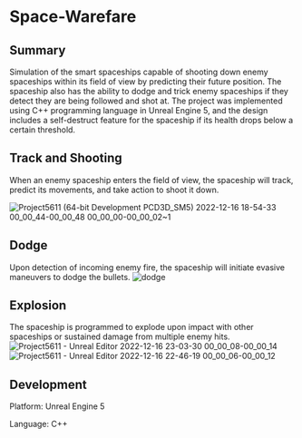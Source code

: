 # Space-Warefare

## Summary
Simulation of the smart spaceships capable of shooting down enemy spaceships within its field of view by predicting their future position. The spaceship also has the ability to dodge and trick enemy spaceships if they detect they are being followed and shot at. The project was implemented using C++ programming language in Unreal Engine 5, and the design includes a self-destruct feature for the spaceship if its health drops below a certain threshold.

## Track and Shooting
When an enemy spaceship enters the field of view, the spaceship will track, predict its movements, and take action to shoot it down.

![Project5611 (64-bit Development PCD3D_SM5)  2022-12-16 18-54-33 00_00_44-00_00_48 00_00_00-00_00_02~1](https://user-images.githubusercontent.com/76828992/217697955-d10f8d49-092c-4dd7-b6a4-6a6c5b36545b.gif)

## Dodge

Upon detection of incoming enemy fire, the spaceship will initiate evasive maneuvers to dodge the bullets.
![dodge](https://user-images.githubusercontent.com/76828992/217697990-491dd3be-1b1b-4ec0-ad27-9b60baa945f5.gif)

## Explosion

The spaceship is programmed to explode upon impact with other spaceships or sustained damage from multiple enemy hits.
![Project5611 - Unreal Editor 2022-12-16 23-03-30 00_00_08-00_00_14](https://user-images.githubusercontent.com/76828992/217698035-3dc622f1-f547-4bb8-9e2f-91724f34fcde.gif)
![Project5611 - Unreal Editor 2022-12-16 22-46-19 00_00_06-00_00_12](https://user-images.githubusercontent.com/76828992/217698038-591787ed-e7f4-40f1-84b8-76104a707473.gif)

## Development
Platform: Unreal Engine 5

Language: C++
